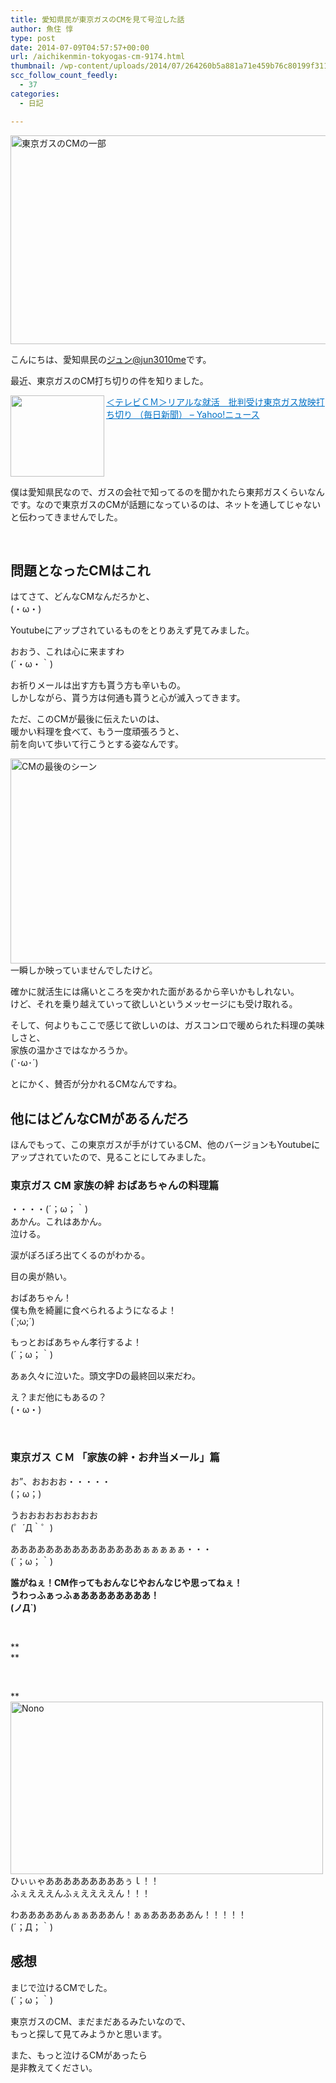 ```yaml
---
title: 愛知県民が東京ガスのCMを見て号泣した話
author: 魚住 惇
type: post
date: 2014-07-09T04:57:57+00:00
url: /aichikenmin-tokyogas-cm-9174.html
thumbnail: /wp-content/uploads/2014/07/264260b5a881a71e459b76c80199f311.png
scc_follow_count_feedly:
  - 37
categories:
  - 日記

---
```

<img decoding="async" loading="lazy" title="スクリーンショット 2014-07-09 13.13.31.png" src="/wp-content/uploads/2014/07/264260b5a881a71e459b76c80199f311.png" alt="東京ガスのCMの一部" width="600" height="334" border="0" />

<!--more-->

こんにちは、愛知県民の[ジュン@jun3010me][1]です。

最近、東京ガスのCM打ち切りの件を知りました。

<a href="http://headlines.yahoo.co.jp/hl?a=20140704-00000069-mai-soci" target="_blank"><img decoding="async" loading="lazy" class="alignleft" src="http://capture.heartrails.com/150x130/shadow?http://headlines.yahoo.co.jp/hl?a=20140704-00000069-mai-soci" alt="" width="150" height="130" align="left" border="0" /></a><a style="color: #0070c5;" href="http://headlines.yahoo.co.jp/hl?a=20140704-00000069-mai-soci" target="_blank">＜テレビＣＭ＞リアルな就活　批判受け東京ガス放映打ち切り （毎日新聞） &#8211; Yahoo!ニュース</a><a href="http://b.hatena.ne.jp/entry/http://headlines.yahoo.co.jp/hl?a=20140704-00000069-mai-soci" target="_blank"><img decoding="async" src="http://b.hatena.ne.jp/entry/image/http://headlines.yahoo.co.jp/hl?a=20140704-00000069-mai-soci" alt="" border="0" /></a><br style="clear: both;" />

僕は愛知県民なので、ガスの会社で知ってるのを聞かれたら東邦ガスくらいなんです。なので東京ガスのCMが話題になっているのは、ネットを通してじゃないと伝わってきませんでした。

 

## 問題となったCMはこれ

はてさて、どんなCMなんだろかと、  
(・ω・)

Youtubeにアップされているものをとりあえず見てみました。 

<div class="youtube">
</div>

おおう、これは心に来ますわ  
(´・ω・｀)

お祈りメールは出す方も貰う方も辛いもの。  
しかしながら、貰う方は何通も貰うと心が滅入ってきます。

ただ、このCMが最後に伝えたいのは、  
暖かい料理を食べて、もう一度頑張ろうと、  
前を向いて歩いて行こうとする姿なんです。

<img decoding="async" loading="lazy" title="スクリーンショット 2014-07-09 13.20.22.png" src="/wp-content/uploads/2014/07/ed2ffc5d9e0ee46243d8fb84087b957f.png" alt="CMの最後のシーン" width="600" height="328" border="0" />  
一瞬しか映っていませんでしたけど。

確かに就活生には痛いところを突かれた面があるから辛いかもしれない。  
けど、それを乗り越えていって欲しいというメッセージにも受け取れる。

そして、何よりもここで感じて欲しいのは、ガスコンロで暖められた料理の美味しさと、  
家族の温かさではなかろうか。  
(\`･ω･´)

とにかく、賛否が分かれるCMなんですね。

## 他にはどんなCMがあるんだろ

ほんでもって、この東京ガスが手がけているCM、他のバージョンもYoutubeにアップされていたので、見ることにしてみました。

### 東京ガス CM 家族の絆 おばあちゃんの料理篇

<div class="youtube">
</div>

・・・・(´；ω；｀)  
あかん。これはあかん。  
泣ける。

涙がぽろぽろ出てくるのがわかる。

目の奥が熱い。

おばあちゃん！  
僕も魚を綺麗に食べられるようになるよ！  
(\`;ω;´)

もっとおばあちゃん孝行するよ！  
(´；ω；｀)

あぁ久々に泣いた。頭文字Dの最終回以来だわ。 

え？まだ他にもあるの？  
(・ω・)

 

### 東京ガス ＣＭ 「家族の絆・お弁当メール」篇

<div class="youtube">
</div>

お”、おおおお・・・・・  
(；ω；)

うおおおおおおおおお  
(゜´Д｀゜)

あああああああああああああああぁぁぁぁぁ・・・  
(´；ω；｀) 

**誰がねぇ！CM作ってもおんなじやおんなじや思ってねぇ！  
うわっふぁっふぁああああああああ！  
(ノД\`)**

 

**  
** 

 

 **<img decoding="async" loading="lazy" title="nono.jpg" src="/wp-content/uploads/2014/07/nono.jpg" alt="Nono" width="500" height="276" border="0" />  
ひぃぃゃあああああああああぅｌ！！  
ふぇえええんふぇええええん！！！</p> 

わあああああんぁぁあああん！ぁぁあああああん！！！！！  
(´；Д；｀)</strong> 

## 感想

まじで泣けるCMでした。  
(´；ω；｀)

東京ガスのCM、まだまだあるみたいなので、  
もっと探して見てみようかと思います。

また、もっと泣けるCMがあったら  
是非教えてください。

 [1]: https://twitter.com/jun3010me